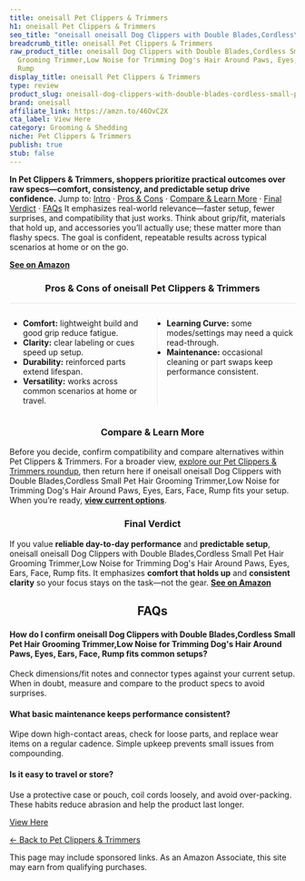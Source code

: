 ```yaml
---
title: oneisall Pet Clippers & Trimmers
h1: oneisall Pet Clippers & Trimmers
seo_title: "oneisall oneisall Dog Clippers with Double Blades,Cordless\u2026"
breadcrumb_title: oneisall Pet Clippers & Trimmers
raw_product_title: oneisall Dog Clippers with Double Blades,Cordless Small Pet Hair
  Grooming Trimmer,Low Noise for Trimming Dog's Hair Around Paws, Eyes, Ears, Face,
  Rump
display_title: oneisall Pet Clippers & Trimmers
type: review
product_slug: oneisall-dog-clippers-with-double-blades-cordless-small-pet-hair-groomi-52e1154c
brand: oneisall
affiliate_link: https://amzn.to/46OvC2X
cta_label: View Here
category: Grooming & Shedding
niche: Pet Clippers & Trimmers
publish: true
stub: false
---
```


<div id="intro" class="full-width"><p><strong>In Pet Clippers & Trimmers, shoppers prioritize practical outcomes over raw specs&mdash;comfort, consistency, and predictable setup drive confidence.</strong> Jump to: <a href="#intro">Intro</a> · <a href="#pros-cons">Pros &amp; Cons</a> · <a href="#compare-more">Compare &amp; Learn More</a> · <a href="#verdict">Final Verdict</a> · <a href="#faqs">FAQs</a> It emphasizes real-world relevance&mdash;faster setup, fewer surprises, and compatibility that just works. Think about grip/fit, materials that hold up, and accessories you’ll actually use; these matter more than flashy specs. The goal is confident, repeatable results across typical scenarios at home or on the go.</p><p><a href="https://amzn.to/46OvC2X" rel="nofollow sponsored noopener" target="_blank"><strong>See on Amazon</strong></a></p></div>
<h3 id="pros-cons" style="text-align:center;">Pros &amp; Cons of oneisall Pet Clippers & Trimmers</h3>
<div class="pc-grid" style="display:grid;grid-template-columns:1fr 1fr;gap:16px;border-top:1px solid #e5e7eb;padding-top:12px;">
  <ul>
    <li><strong>Comfort:</strong> lightweight build and good grip reduce fatigue.</li>
    <li><strong>Clarity:</strong> clear labeling or cues speed up setup.</li>
    <li><strong>Durability:</strong> reinforced parts extend lifespan.</li>
    <li><strong>Versatility:</strong> works across common scenarios at home or travel.</li>
  </ul>
  <ul style="border-left:1px solid #e5e7eb;padding-left:16px;">
    <li><strong>Learning Curve:</strong> some modes/settings may need a quick read-through.</li>
    <li><strong>Maintenance:</strong> occasional cleaning or part swaps keep performance consistent.</li>
  </ul>
</div>


<h3 id="compare-more" style="text-align:center;">Compare &amp; Learn More</h3>
<p>Before you decide, confirm compatibility and compare alternatives within Pet Clippers & Trimmers. For a broader view, <a href="#">explore our Pet Clippers & Trimmers roundup</a>, then return here if oneisall oneisall Dog Clippers with Double Blades,Cordless Small Pet Hair Grooming Trimmer,Low Noise for Trimming Dog's Hair Around Paws, Eyes, Ears, Face, Rump fits your setup. When you’re ready, <a href="https://amzn.to/46OvC2X" rel="nofollow sponsored noopener" target="_blank"><strong>view current options</strong></a>.</p>

<h3 id="verdict" style="text-align:center;">Final Verdict</h3>
<p>If you value <strong>reliable day-to-day performance</strong> and <strong>predictable setup</strong>, oneisall oneisall Dog Clippers with Double Blades,Cordless Small Pet Hair Grooming Trimmer,Low Noise for Trimming Dog's Hair Around Paws, Eyes, Ears, Face, Rump fits. It emphasizes <strong>comfort that holds up</strong> and <strong>consistent clarity</strong> so your focus stays on the task&mdash;not the gear. <a href="https://amzn.to/46OvC2X" rel="nofollow sponsored noopener" target="_blank"><strong>See on Amazon</strong></a></p>

<h2 id="faqs" style="text-align:center;">FAQs</h2>
<h4><strong>How do I confirm oneisall Dog Clippers with Double Blades,Cordless Small Pet Hair Grooming Trimmer,Low Noise for Trimming Dog's Hair Around Paws, Eyes, Ears, Face, Rump fits common setups?</strong></h4>
<p>Check dimensions/fit notes and connector types against your current setup. When in doubt, measure and compare to the product specs to avoid surprises.</p>
<h4><strong>What basic maintenance keeps performance consistent?</strong></h4>
<p>Wipe down high-contact areas, check for loose parts, and replace wear items on a regular cadence. Simple upkeep prevents small issues from compounding.</p>
<h4><strong>Is it easy to travel or store?</strong></h4>
<p>Use a protective case or pouch, coil cords loosely, and avoid over-packing. These habits reduce abrasion and help the product last longer.</p>

<p><a class="btn" href="https://amzn.to/46OvC2X" target="_blank" rel="nofollow sponsored noopener">View Here</a></p>
<p><a href="/roundups/grooming-shedding/pet-clippers-trimmers/">← Back to Pet Clippers & Trimmers</a></p>
<aside class="disclosure">This page may include sponsored links. As an Amazon Associate, this site may earn from qualifying purchases.</aside>
